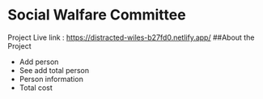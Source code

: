 # Social Walfare Committee
Project Live link : https://distracted-wiles-b27fd0.netlify.app/
##About the Project
* Add person
* See add total person
* Person information
* Total cost